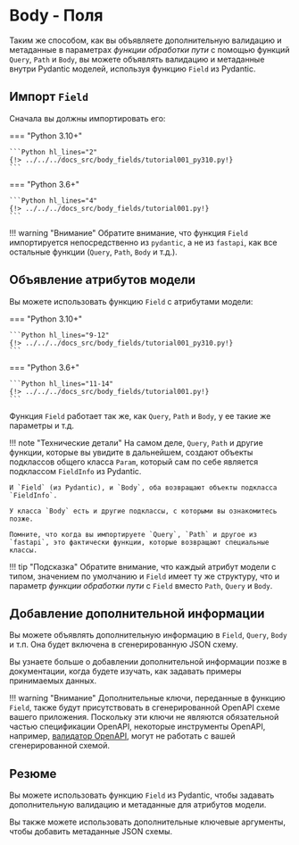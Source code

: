 # Body - Поля

Таким же способом, как вы объявляете дополнительную валидацию и метаданные в параметрах *функции обработки пути* с помощью функций `Query`, `Path` и `Body`, вы можете объявлять валидацию и метаданные внутри Pydantic моделей, используя функцию `Field` из Pydantic.

## Импорт `Field`

Сначала вы должны импортировать его:

=== "Python 3.10+"

    ```Python hl_lines="2"
    {!> ../../../docs_src/body_fields/tutorial001_py310.py!}
    ```

=== "Python 3.6+"

    ```Python hl_lines="4"
    {!> ../../../docs_src/body_fields/tutorial001.py!}
    ```

!!! warning "Внимание"
    Обратите внимание, что функция `Field` импортируется непосредственно из `pydantic`, а не из `fastapi`, как все остальные функции (`Query`, `Path`, `Body` и т.д.).

## Объявление атрибутов модели

Вы можете использовать функцию `Field` с атрибутами модели:

=== "Python 3.10+"

    ```Python hl_lines="9-12"
    {!> ../../../docs_src/body_fields/tutorial001_py310.py!}
    ```

=== "Python 3.6+"

    ```Python hl_lines="11-14"
    {!> ../../../docs_src/body_fields/tutorial001.py!}
    ```

Функция `Field` работает так же, как `Query`, `Path` и `Body`, у ее такие же параметры и т.д.

!!! note "Технические детали"
    На самом деле, `Query`, `Path` и другие функции, которые вы увидите в дальнейшем, создают объекты подклассов общего класса `Param`, который сам по себе является подклассом `FieldInfo` из Pydantic.

    И `Field` (из Pydantic), и `Body`, оба возвращают объекты подкласса `FieldInfo`.

    У класса `Body` есть и другие подклассы, с которыми вы ознакомитесь позже.

    Помните, что когда вы импортируете `Query`, `Path` и другое из `fastapi`, это фактически функции, которые возвращают специальные классы.

!!! tip "Подсказка"
    Обратите внимание, что каждый атрибут модели с типом, значением по умолчанию и `Field` имеет ту же структуру, что и параметр *функции обработки пути* с `Field` вместо `Path`, `Query` и `Body`.

## Добавление дополнительной информации

Вы можете объявлять дополнительную информацию в `Field`, `Query`, `Body` и т.п. Она будет включена в сгенерированную JSON схему.

Вы узнаете больше о добавлении дополнительной информации позже в документации, когда будете изучать, как задавать примеры принимаемых данных.


!!! warning "Внимание"
    Дополнительные ключи, переданные в функцию `Field`, также будут присутствовать в сгенерированной OpenAPI схеме вашего приложения.
    Поскольку эти ключи не являются обязательной частью спецификации OpenAPI, некоторые инструменты OpenAPI, например, [валидатор OpenAPI](https://validator.swagger.io/), могут не работать с вашей сгенерированной схемой.

## Резюме

Вы можете использовать функцию `Field` из Pydantic, чтобы задавать дополнительную валидацию и метаданные для атрибутов модели.

Вы также можете использовать дополнительные ключевые аргументы, чтобы добавить метаданные JSON схемы.
